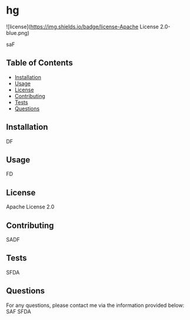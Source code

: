 # hg
![license](https://img.shields.io/badge/license-Apache License 2.0-blue.png)

saF
## Table of Contents
- [Installation](#installation)
- [Usage](#usage)
- [License](#license)
- [Contributing](#contributing)
- [Tests](#tests)
- [Questions](#questions)

## Installation

DF

## Usage
FD

## License
Apache License 2.0

## Contributing
SADF

## Tests
SFDA

## Questions
For any questions, please contact me via the information provided below:
SAF
SFDA

